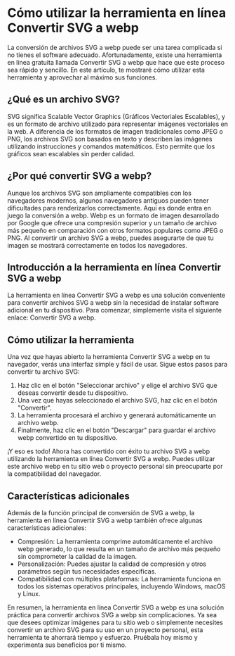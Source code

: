 Cómo utilizar la herramienta en línea Convertir SVG a webp
==========================================================

La conversión de archivos SVG a webp puede ser una tarea complicada si no tienes el software adecuado. Afortunadamente, existe una herramienta en línea gratuita llamada Convertir SVG a webp que hace que este proceso sea rápido y sencillo. En este artículo, te mostraré cómo utilizar esta herramienta y aprovechar al máximo sus funciones.

¿Qué es un archivo SVG?
-----------------------

SVG significa Scalable Vector Graphics (Gráficos Vectoriales Escalables), y es un formato de archivo utilizado para representar imágenes vectoriales en la web. A diferencia de los formatos de imagen tradicionales como JPEG o PNG, los archivos SVG son basados en texto y describen las imágenes utilizando instrucciones y comandos matemáticos. Esto permite que los gráficos sean escalables sin perder calidad.

¿Por qué convertir SVG a webp?
------------------------------

Aunque los archivos SVG son ampliamente compatibles con los navegadores modernos, algunos navegadores antiguos pueden tener dificultades para renderizarlos correctamente. Aquí es donde entra en juego la conversión a webp. Webp es un formato de imagen desarrollado por Google que ofrece una compresión superior y un tamaño de archivo más pequeño en comparación con otros formatos populares como JPEG o PNG. Al convertir un archivo SVG a webp, puedes asegurarte de que tu imagen se mostrará correctamente en todos los navegadores.

Introducción a la herramienta en línea Convertir SVG a webp
-----------------------------------------------------------

La herramienta en línea Convertir SVG a webp es una solución conveniente para convertir archivos SVG a webp sin la necesidad de instalar software adicional en tu dispositivo. Para comenzar, simplemente visita el siguiente enlace: Convertir SVG a webp.

Cómo utilizar la herramienta
----------------------------

Una vez que hayas abierto la herramienta Convertir SVG a webp en tu navegador, verás una interfaz simple y fácil de usar. Sigue estos pasos para convertir tu archivo SVG:

1. Haz clic en el botón "Seleccionar archivo" y elige el archivo SVG que deseas convertir desde tu dispositivo.
2. Una vez que hayas seleccionado el archivo SVG, haz clic en el botón "Convertir".
3. La herramienta procesará el archivo y generará automáticamente un archivo webp.
4. Finalmente, haz clic en el botón "Descargar" para guardar el archivo webp convertido en tu dispositivo.

¡Y eso es todo! Ahora has convertido con éxito tu archivo SVG a webp utilizando la herramienta en línea Convertir SVG a webp. Puedes utilizar este archivo webp en tu sitio web o proyecto personal sin preocuparte por la compatibilidad del navegador.

Características adicionales
---------------------------

Además de la función principal de conversión de SVG a webp, la herramienta en línea Convertir SVG a webp también ofrece algunas características adicionales:

- Compresión: La herramienta comprime automáticamente el archivo webp generado, lo que resulta en un tamaño de archivo más pequeño sin comprometer la calidad de la imagen.
- Personalización: Puedes ajustar la calidad de compresión y otros parámetros según tus necesidades específicas.
- Compatibilidad con múltiples plataformas: La herramienta funciona en todos los sistemas operativos principales, incluyendo Windows, macOS y Linux.

En resumen, la herramienta en línea Convertir SVG a webp es una solución práctica para convertir archivos SVG a webp sin complicaciones. Ya sea que desees optimizar imágenes para tu sitio web o simplemente necesites convertir un archivo SVG para su uso en un proyecto personal, esta herramienta te ahorrará tiempo y esfuerzo. Pruébala hoy mismo y experimenta sus beneficios por ti mismo.